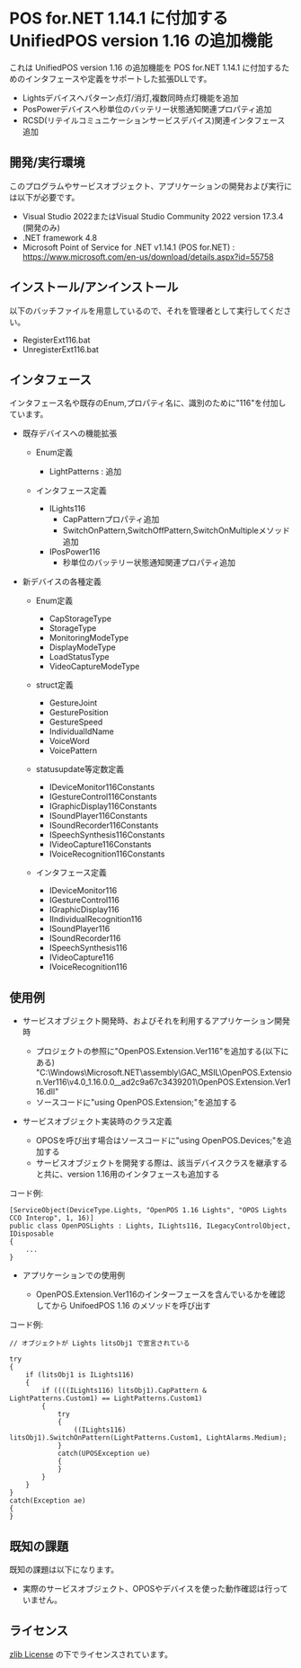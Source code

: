 # POS for.NET 1.14.1 に付加する UnifiedPOS version 1.16 の追加機能

これは UnifiedPOS version 1.16 の追加機能を POS for.NET 1.14.1 に付加するためのインタフェースや定義をサポートした拡張DLLです。  

- Lightsデバイスへパターン点灯/消灯,複数同時点灯機能を追加  
- PosPowerデバイスへ秒単位のバッテリー状態通知関連プロパティ追加  
- RCSD(リテイルコミュニケーションサービスデバイス)関連インタフェース追加  


## 開発/実行環境

このプログラムやサービスオブジェクト、アプリケーションの開発および実行には以下が必要です。

- Visual Studio 2022またはVisual Studio Community 2022 version 17.3.4 (開発のみ)  
- .NET framework 4.8  
- Microsoft Point of Service for .NET v1.14.1 (POS for.NET) : https://www.microsoft.com/en-us/download/details.aspx?id=55758  


## インストール/アンインストール

以下のバッチファイルを用意しているので、それを管理者として実行してください。

- RegisterExt116.bat
- UnregisterExt116.bat


## インタフェース

インタフェース名や既存のEnum,プロパティ名に、識別のために"116"を付加しています。

- 既存デバイスへの機能拡張
  - Enum定義
    - LightPatterns : 追加

  - インタフェース定義
    - ILights116
      - CapPatternプロパティ追加
      - SwitchOnPattern,SwitchOffPattern,SwitchOnMultipleメソッド追加
    - IPosPower116
      - 秒単位のバッテリー状態通知関連プロパティ追加

- 新デバイスの各種定義
  - Enum定義
    - CapStorageType
    - StorageType
    - MonitoringModeType
    - DisplayModeType
    - LoadStatusType
    - VideoCaptureModeType

  - struct定義
    - GestureJoint
    - GesturePosition
    - GestureSpeed
    - IndividualIdName
    - VoiceWord
    - VoicePattern

  - statusupdate等定数定義
    - IDeviceMonitor116Constants
    - IGestureControl116Constants
    - IGraphicDisplay116Constants
    - ISoundPlayer116Constants
    - ISoundRecorder116Constants
    - ISpeechSynthesis116Constants
    - IVideoCapture116Constants
    - IVoiceRecognition116Constants

  - インタフェース定義
    - IDeviceMonitor116
    - IGestureControl116
    - IGraphicDisplay116
    - IIndividualRecognition116
    - ISoundPlayer116
    - ISoundRecorder116
    - ISpeechSynthesis116
    - IVideoCapture116
    - IVoiceRecognition116


## 使用例

- サービスオブジェクト開発時、およびそれを利用するアプリケーション開発時

  - プロジェクトの参照に"OpenPOS.Extension.Ver116"を追加する(以下にある)
    "C:\\Windows\\Microsoft.NET\\assembly\\GAC_MSIL\\OpenPOS.Extension.Ver116\\v4.0_1.16.0.0__ad2c9a67c3439201\\OpenPOS.Extension.Ver116.dll"
  - ソースコードに"using OpenPOS.Extension;"を追加する

- サービスオブジェクト実装時のクラス定義

  - OPOSを呼び出す場合はソースコードに"using OpenPOS.Devices;"を追加する
  - サービスオブジェクトを開発する際は、該当デバイスクラスを継承すると共に、version 1.16用のインタフェースも追加する

コード例:

    [ServiceObject(DeviceType.Lights, "OpenPOS 1.16 Lights", "OPOS Lights CCO Interop", 1, 16)]
    public class OpenPOSLights : Lights, ILights116, ILegacyControlObject, IDisposable
    {
        ...
    }

- アプリケーションでの使用例

  - OpenPOS.Extension.Ver116のインターフェースを含んでいるかを確認してから UnifoedPOS 1.16 のメソッドを呼び出す  

コード例:


    // オブジェクトが Lights litsObj1 で宣言されている
    
    try
    {
        if (litsObj1 is ILights116)
        {
            if ((((ILights116) litsObj1).CapPattern & LightPatterns.Custom1) == LightPatterns.Custom1)
            {
                try
                {
                    ((ILights116) litsObj1).SwitchOnPattern(LightPatterns.Custom1, LightAlarms.Medium);
                }
                catch(UPOSException ue)
                {
                }
            }
        }
    }
    catch(Exception ae)
    {
    }


## 既知の課題   

既知の課題は以下になります。

- 実際のサービスオブジェクト、OPOSやデバイスを使った動作確認は行っていません。  

## ライセンス

[zlib License](./LICENSE) の下でライセンスされています。
